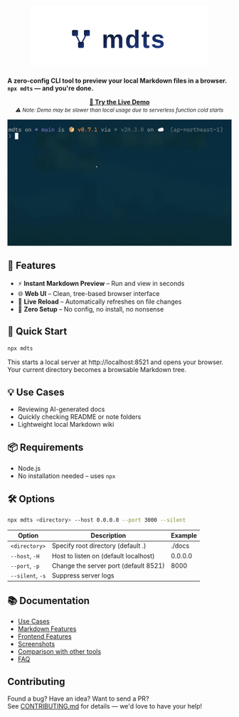 <h1 align="center">
  <img src="docs/images/logo.svg" alt="mdts" width="400">
</h1>

**A zero-config CLI tool to preview your local Markdown files in a browser.**  **`npx mdts` — and you're done.**

<p align="center">
  <a href="https://mdts-unhappychoice.netlify.app" target="_blank">
    <strong>🔗 Try the Live Demo</strong>
  </a>
  <br>
  <small><em>⚠️ Note: Demo may be slower than local usage due to serverless function cold starts</em></small>
</p>

<p align="center">
  <img src="docs/images/screen_animation.gif" width="640" alt="mdts demo">
</p>

## 🔧 Features

- ⚡ **Instant Markdown Preview** – Run and view in seconds  
- 🌐 **Web UI** – Clean, tree-based browser interface  
- 🔄 **Live Reload** – Automatically refreshes on file changes  
- 🧘 **Zero Setup** – No config, no install, no nonsense  


## 🚀 Quick Start

```bash
npx mdts
```

This starts a local server at http://localhost:8521 and opens your browser.
Your current directory becomes a browsable Markdown tree.

## 💡 Use Cases

- Reviewing AI-generated docs  
- Quickly checking README or note folders  
- Lightweight local Markdown wiki  

## 📦 Requirements

- Node.js
- No installation needed – uses `npx`

## 🛠 Options

```bash
npx mdts <directory> --host 0.0.0.0 --port 3000 --silent
```

| Option         | Description                           | Example |
| -------------- | ------------------------------------- |---------| 
| `<directory>`  | Specify root directory (default .)    | ./docs  |
| `--host`, `-H` | Host to listen on (default localhost) | 0.0.0.0 |
| `--port`, `-p` | Change the server port (default 8521) | 8000    |
| `--silent`, `-s` | Suppress server logs                  |         |

## 📚 Documentation

- [Use Cases](docs/usecases.md)
- [Markdown Features](docs/markdown_features.md)
- [Frontend Features](docs/frontend_features.md)
- [Screenshots](docs/screenshots.md)
- [Comparison with other tools](docs/comparison.md)
- [FAQ](docs/faq.md)

## Contributing

Found a bug? Have an idea? Want to send a PR?  
See [CONTRIBUTING.md](./CONTRIBUTING.md) for details — we'd love to have your help!
